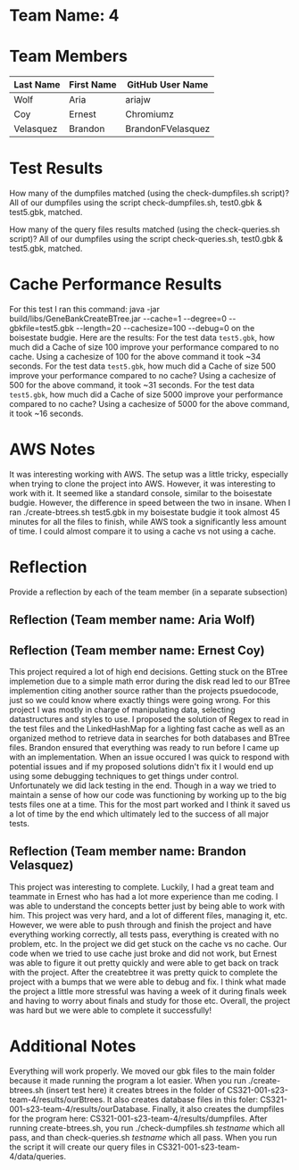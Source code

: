# Team Name: 4

# Team Members

Last Name       | First Name      | GitHub User Name
--------------- | --------------- | --------------------
Wolf            | Aria            | ariajw
Coy             | Ernest          | Chromiumz
Velasquez       | Brandon         | BrandonFVelasquez

# Test Results
How many of the dumpfiles matched (using the check-dumpfiles.sh script)?
All of our dumpfiles using the script check-dumpfiles.sh, test0.gbk & test5.gbk, matched.

How many of the query files results matched (using the check-queries.sh script)?
All of our dumpfiles using the script check-queries.sh, test0.gbk & test5.gbk, matched.

# Cache Performance Results
For this test I ran this command: java -jar build/libs/GeneBankCreateBTree.jar --cache=1 --degree=0 --gbkfile=test5.gbk --length=20 --cachesize=100 --debug=0
on the boisestate budgie.
Here are the results:
For the test data `test5.gbk`, how much did a Cache of size 100 improve your performance compared to no cache.
Using a cachesize of 100 for the above command it took ~34 seconds.
For the test data `test5.gbk`, how much did a Cache of size 500 improve your performance compared to no cache? 
Using a cachesize of 500 for the above command, it took ~31 seconds.
For the test data `test5.gbk`, how much did a Cache of size 5000 improve your performance compared to no cache?
Using a cachesize of 5000 for the above command, it took ~16 seconds.

# AWS Notes
It was interesting working with AWS. The setup was a little tricky, especially when trying to clone the project
into AWS. However, it was interesting to work with it. It seemed like a standard console, similar to the boisestate budgie.
However, the difference in speed between the two in insane. When I ran ./create-btrees.sh test5.gbk in my boisestate budgie
it took almost 45 minutes for all the files to finish, while AWS took a significantly less amount of time. I could almost 
compare it to using a cache vs not using a cache.

# Reflection

Provide a reflection by each of the team member (in a separate subsection)

## Reflection (Team member name: Aria Wolf)
## Reflection (Team member name: Ernest Coy)
This project required a lot of high end decisions. Getting stuck on the BTree implemetion due to a simple math error during the disk read led to our BTree implemention citing another source rather than the projects psuedocode, just so we could know where exactly things were going wrong. For this project I was mostly in charge of manipulating data, selecting datastructures and styles to use. I proposed the solution of Regex to read in the test files and the LinkedHashMap for a lighting fast cache as well as an organized method to retrieve data in searches for both databases and BTree files. Brandon ensured that everything was ready to run before I came up with an implementation. When an issue occured I was quick to respond with potential issues and if my proposed solutions didn't fix it I would end up using some debugging techniques to get things under control. Unfortunately we did lack testing in the end. Though in a way we tried to maintain a sense of how our code was functioning by working up to the big tests files one at a time. This for the most part worked and I think it saved us a lot of time by the end which ultimately led to the success of all major tests.
## Reflection (Team member name: Brandon Velasquez)
This project was interesting to complete. Luckily, I had a great team and teammate in Ernest who has had a lot more experience than me coding.
I was able to understand the concepts better just by being able to work with him. This project was very hard, and a lot of different files, managing it, etc.
However, we were able to push through and finish the project and have everything working correctly, all tests pass, everything is created with no problem, etc.
In the project we did get stuck on the cache vs no cache. Our code when we tried to use cache just broke and did not work, but Ernest was able to figure it out
pretty quickly and were able to get back on track with the project. After the createbtree it was pretty quick to complete the project with a bumps that we were able to debug and fix. I think what made the project a little more stressful was having a week of it during finals week and having to worry about finals and study for those etc. Overall, the project was hard but we were able to complete it successfully!

# Additional Notes
Everything will work properly. We moved our gbk files to the main folder because it made running the program a lot easier. When you run ./create-btrees.sh (insert test here) it creates btrees in the folder of CS321-001-s23-team-4/results/ourBtrees. It also creates database files in this foler: CS321-001-s23-team-4/results/ourDatabase. Finally, it also creates the dumpfiles for the program here: CS321-001-s23-team-4/results/dumpfiles. After running create-btrees.sh, you run ./check-dumpfiles.sh *testname* which all pass, and than check-queries.sh *testname* which all pass. When you run the script it will create our query files in 
CS321-001-s23-team-4/data/queries.
